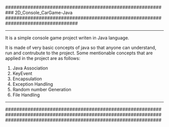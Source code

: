 ########################################################### 2D_Console_CarGame-Java ##################################################################################

**********************************************************************************************************************************************************************

It is a simple console game project writen in Java language.

It is made of very basic concepts of java so that anyone can understand, run and contrubute to the project. Some mentionable concepts that are applied in the project 
are as follows:

1. Java Association
2. KeyEvent
3. Encapsulation
4. Exception Handling
5. Random number Generation
6. File Handling

************************************************************************************************************************************************************************
########################################################################################################################################################################
